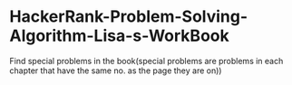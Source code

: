 # HackerRank-Problem-Solving-Algorithm-Lisa-s-WorkBook
Find special problems in the book(special problems are problems in each chapter that have the same no. as the page they are on))

